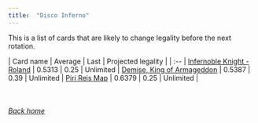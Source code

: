 ```yaml
---
title:  "Disco Inferno"
---
```


This is a list of cards that are likely to change legality before the next rotation.

| Card name | Average | Last | Projected legality |
| :-- |
[Infernoble Knight - Roland](https://db.ygoprodeck.com/card/?search=Infernoble%20Knight%20-%20Roland) | 0.5313 | 0.25 | Unlimited |
[Demise, King of Armageddon](https://db.ygoprodeck.com/card/?search=Demise,%20King%20of%20Armageddon) | 0.5387 | 0.39 | Unlimited |
[Piri Reis Map](https://db.ygoprodeck.com/card/?search=Piri%20Reis%20Map) | 0.6379 | 0.25 | Unlimited |

<br>

###### [Back home](index)